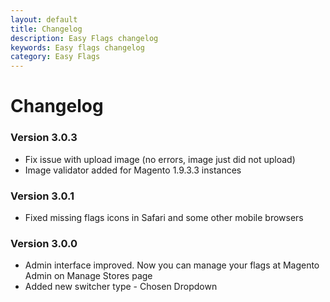 ```yaml
---
layout: default
title: Changelog
description: Easy Flags changelog
keywords: Easy flags changelog
category: Easy Flags
---
```


# Changelog

### Version 3.0.3

 -  Fix issue with upload image (no errors, image just did not upload)
 -  Image validator added for Magento 1.9.3.3 instances

### Version 3.0.1

 -  Fixed missing flags icons in Safari and some other mobile browsers

### Version 3.0.0

 -  Admin interface improved. Now you can manage your flags at Magento Admin
    on  Manage Stores page
 -  Added new switcher type - Chosen Dropdown
